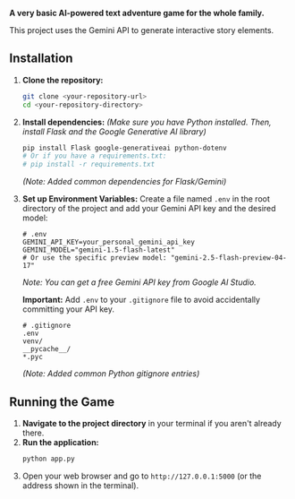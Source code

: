**A very basic AI-powered text adventure game for the whole family.**

This project uses the Gemini API to generate interactive story elements.

## Installation

1.  **Clone the repository:**
    ```bash
    git clone <your-repository-url>
    cd <your-repository-directory>
    ```

2.  **Install dependencies:**
    *(Make sure you have Python installed. Then, install Flask and the Google Generative AI library)*
    ```bash
    pip install Flask google-generativeai python-dotenv
    # Or if you have a requirements.txt:
    # pip install -r requirements.txt
    ```
    *(Note: Added common dependencies for Flask/Gemini)*

3.  **Set up Environment Variables:**
    Create a file named `.env` in the root directory of the project and add your Gemini API key and the desired model:

    ```dotenv
    # .env
    GEMINI_API_KEY=your_personal_gemini_api_key
    GEMINI_MODEL="gemini-1.5-flash-latest"
    # Or use the specific preview model: "gemini-2.5-flash-preview-04-17"
    ```

    *Note: You can get a free Gemini API key from Google AI Studio.*

    **Important:** Add `.env` to your `.gitignore` file to avoid accidentally committing your API key.
    ```gitignore
    # .gitignore
    .env
    venv/
    __pycache__/
    *.pyc
    ```
    *(Note: Added common Python gitignore entries)*

## Running the Game

1.  **Navigate to the project directory** in your terminal if you aren't already there.
2.  **Run the application:**
    ```bash
    python app.py
    ```
3.  Open your web browser and go to `http://127.0.0.1:5000` (or the address shown in the terminal).

